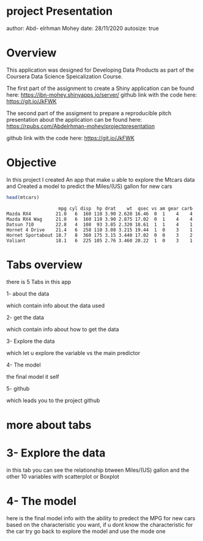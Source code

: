 project Presentation
========================================================
author: Abd- elrhman Mohey
date: 28/11/2020
autosize: true

Overview 
========================================================

This application was designed for Developing Data Products as part of the Coursera Data Science Speicalization Course.

The first part of the assignment to create a Shiny application can be found here: https://ibn-mohey.shinyapps.io/server/
github link with the code here: https://git.io/JkFWK

The second part of the assigment to prepare a reproducible pitch presentation about the application can be found here: https://rpubs.com/Abdelrhman-mohey/projectpresentation

github link with the code here: https://git.io/JkFWK


Objective
========================================================

In this project I created An app that make u able to explore the Mtcars data and Created a model to predict the Miles/(US) gallon for new cars 


```r
head(mtcars)
```

```
                   mpg cyl disp  hp drat    wt  qsec vs am gear carb
Mazda RX4         21.0   6  160 110 3.90 2.620 16.46  0  1    4    4
Mazda RX4 Wag     21.0   6  160 110 3.90 2.875 17.02  0  1    4    4
Datsun 710        22.8   4  108  93 3.85 2.320 18.61  1  1    4    1
Hornet 4 Drive    21.4   6  258 110 3.08 3.215 19.44  1  0    3    1
Hornet Sportabout 18.7   8  360 175 3.15 3.440 17.02  0  0    3    2
Valiant           18.1   6  225 105 2.76 3.460 20.22  1  0    3    1
```


Tabs overview 
========================================================
there is 5 Tabs in this app 

1- about the data

which contain info about the data used 

2- get the data

which contain info about how to get the data 

3- Explore the data

which let u explore the variable vs the main predictor 

4- The model 

the final model it self 

5- github 

which leads you to the project github

more about tabs 
========================================================
# 3- Explore the data
in this tab you can see the relationship btween Miles/(US) gallon and the other 10 variables with scatterplot or Boxplot

# 4- The model 

here is the final model info with the ability to predect the MPG for new cars based on the characteristic you want, if u dont know the characteristic for the car try go back to explore the model and use the mode one 



